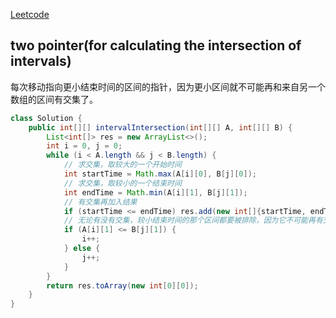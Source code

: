 [Leetcode](https://leetcode.com/problems/interval-list-intersections/)

## two pointer(for calculating the intersection of intervals)
每次移动指向更小结束时间的区间的指针，因为更小区间就不可能再和来自另一个数组的区间有交集了。
```java
class Solution {
    public int[][] intervalIntersection(int[][] A, int[][] B) {
        List<int[]> res = new ArrayList<>();
        int i = 0, j = 0;
        while (i < A.length && j < B.length) {
            // 求交集，取较大的一个开始时间
            int startTime = Math.max(A[i][0], B[j][0]);
            // 求交集，取较小的一个结束时间
            int endTime = Math.min(A[i][1], B[j][1]);
            // 有交集再加入结果
            if (startTime <= endTime) res.add(new int[]{startTime, endTime});
            // 无论有没有交集，较小结束时间的那个区间都要被排除，因为它不可能再有交集了
            if (A[i][1] <= B[j][1]) {
                i++;
            } else {
                j++;
            }
        }
        return res.toArray(new int[0][0]);
    }
}
```
